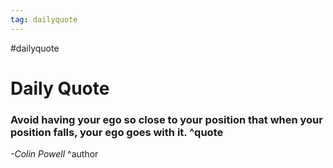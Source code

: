 ```yaml
---
tag: dailyquote
---
```


#dailyquote

# Daily Quote

### Avoid having your ego so close to your position that when your position falls, your ego goes with it. ^quote
*-Colin Powell* ^author
